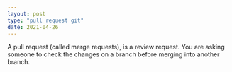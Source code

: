 ```yaml
---
layout: post
type: "pull request git"
date: 2021-04-26
---
```


A pull request (called merge requests), is a review request. You are asking someone to check the changes on a branch before merging into another branch.